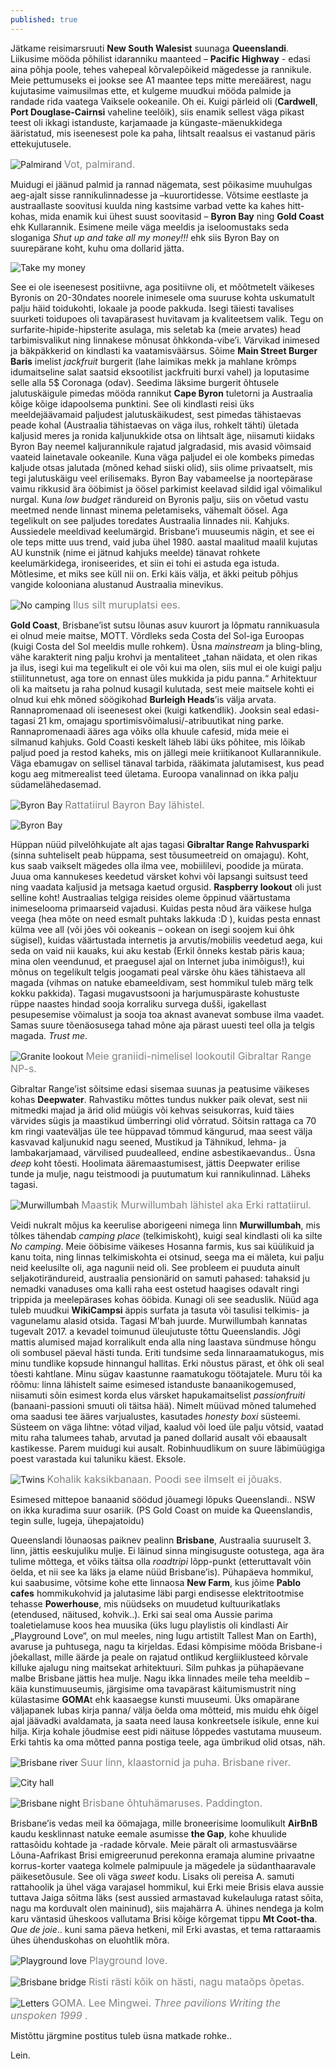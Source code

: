 ```yaml
---
published: true
---
```

Jätkame reisimarsruuti **New South Walesist** suunaga **Queenslandi**. Liikusime mööda põhilist idaranniku maanteed – **Pacific Highway** - edasi aina põhja poole, tehes vahepeal kõrvalepõikeid mägedesse ja rannikule. Meie pettumuseks ei jookse see A1 maantee teps mitte mereäärest, nagu kujutasime vaimusilmas ette, et kulgeme muudkui mööda palmide ja randade rida vaatega Vaiksele ookeanile. Oh ei. Kuigi pärleid oli (**Cardwell**, **Port Douglase-Cairnsi** vaheline teelõik), siis enamik sellest väga pikast teest oli ikkagi istanduste, karjamaade ja küngaste-mäenukkidega ääristatud, mis iseenesest pole ka paha, lihtsalt reaalsus ei vastanud päris ettekujutusele. 

![Palmirand](/images/cardwell_beach.jpg "Palmirand")
<font color="grey" size="3">Vot, palmirand.</font>

Muidugi ei jäänud palmid ja rannad nägemata, sest põikasime muuhulgas aeg-ajalt sisse rannikulinnadesse ja –kuurortidesse. Võtsime eestlaste ja austraallaste soovitusi kuulda ning kastsime varbad vette ka kahes hitt-kohas, mida enamik kui ühest suust soovitasid – **Byron Bay** ning **Gold Coast** ehk Kullarannik. Esimene meile väga meeldis ja iseloomustaks seda sloganiga _Shut up and take all my money!!!_ ehk siis Byron Bay on suurepärane koht, kuhu oma dollarid jätta. 

![Take my money](/images/fry-take-my-money.jpg "Take my money")

See ei ole iseenesest positiivne, aga positiivne oli, et mõõtmetelt väikeses Byronis on 20-30ndates noorele inimesele oma suuruse kohta uskumatult palju häid toidukohti, lokaale ja poode pakkuda. Isegi täiesti tavalises suurketi toidupoes oli tavapärasest huvitavam ja kvaliteetsem valik. Tegu on surfarite-hipide-hipsterite asulaga, mis seletab ka (meie arvates) head tarbimisvalikut ning linnakese mõnusat õhkkonda-vibe’i. Värvikad inimesed ja bäkpäkkerid on kindlasti ka vaatamisväärsus. Sõime **Main Street Burger Baris** imelist _jackfruit_ burgerit (lahe laimikas mekk ja mahlane krõmps idumaitseline salat saatsid eksootilist jackfruiti burxi vahel) ja loputasime selle alla 5$ Coronaga (odav). Seedima läksime burgerit õhtusele jalutuskäigule pimedas mööda rannikut **Cape Byron** tuletorni ja Austraalia kõige kõige idapoolsema punktini. See oli kindlasti reisi üks meeldejäävamaid paljudest jalutuskäikudest, sest pimedas tähistaevas peade kohal (Austraalia tähistaevas on väga ilus, rohkelt tähti) ületada kaljusid meres ja ronida kaljunukkide otsa on lihtsalt äge, niisamuti kiidaks Byron Bay neemel kaljurannikule rajatud jalgradasid, mis avasid võimsaid vaateid lainetavale ookeanile. Kuna väga paljudel ei ole kombeks pimedas kaljude otsas jalutada (mõned kehad siiski olid), siis olime privaatselt,  mis tegi jalutuskäigu veel erilisemaks. Byron Bay vabameelse ja noortepärase vaimu rikkusid ära ööbimist ja öösel parkimist keelavad sildid igal võimalikul nurgal. Kuna _low budget_ rändureid on Byronis palju, siis on võetud vastu meetmed nende linnast minema peletamiseks, vähemalt öösel. Aga tegelikult on see paljudes toredates Austraalia linnades nii. Kahjuks. Aussiedele meeldivad keelumärgid. Brisbane’i muuseumis nägin, et see ei ole teps mitte uus trend, vaid juba ühel 1980. aastal maalitud maalil kujutas AU kunstnik (nime ei jätnud kahjuks meelde) tänavat rohkete keelumärkidega, ironiseerides, et siin ei tohi ei astuda ega istuda. Mõtlesime, et miks see küll nii on. Erki käis välja, et äkki peitub põhjus vangide kolooniana alustanud Austraalia minevikus. 

![No camping](/images/no_camping.jpg "No camping")
<font color="grey" size="3">Ilus silt muruplatsi ees.</font>

**Gold Coast**, Brisbane’ist sutsu lõunas asuv kuurort ja lõpmatu rannikuasula ei olnud meie maitse, MOTT. Võrdleks seda Costa del Sol-iga Euroopas (kuigi Costa del Sol meeldis mulle rohkem). Üsna _mainstream_ ja bling-bling, vähe karakterit ning palju krohvi ja mentaliteet „tahan näidata, et olen rikas ja ilus, isegi kui ma tegelikult ei ole või kui ma olen, siis mul ei ole kuigi palju stiilitunnetust, aga tore on ennast üles mukkida ja pidu panna.“ Arhitektuur oli ka maitsetu ja raha polnud kusagil kulutada, sest meie maitsele kohti ei olnud kui ehk mõned söögikohad **Burleigh Heads**’is välja arvata. Rannapromenaad oli iseenesest okei (kuigi katkendlik). Jooksin seal edasi-tagasi 21 km, omajagu sportimisvõimalusi/-atribuutikat ning parke. Rannapromenaadi ääres aga võiks olla khuule cafesid, mida meie ei silmanud kahjuks. Gold Coasti keskelt läheb läbi üks põhitee, mis lõikab paljud poed ja restod kaheks, mis on jällegi meie kriitikanoot Kullarannikule. Väga ebamugav on sellisel tänaval tarbida, rääkimata jalutamisest, kus pead kogu aeg mitmerealist teed ületama. Euroopa vanalinnad on ikka palju südamelähedasemad. 

![Byron Bay](/images/erki_byron.jpg "Byron Bay")
<font color="grey" size="3">Rattatiirul Bayron Bay lähistel.</font>

![Byron Bay](/images/kirke_lilla.jpg "Byron Bay")

Hüppan nüüd pilvelõhkujate alt ajas tagasi **Gibraltar Range Rahvusparki** (sinna suhteliselt peab hüppama, sest tõusumeetreid on omajagu). Koht, kus saab vaikselt mägedes olla ilma vee, mobiililevi, poodide ja mürata. Juua oma kannukeses keedetud värsket kohvi või lapsangi suitsust teed ning vaadata kaljusid ja metsaga kaetud orgusid. **Raspberry lookout** oli just selline koht! Austraalias telgiga reisides oleme õppinud väärtustama inimeselooma primaarseid vajadusi. Kuidas pesta nõud ära väikese hulga veega (hea mõte on need esmalt puhtaks lakkuda :D ), kuidas pesta ennast külma vee all (või jões või ookeanis – ookean on isegi soojem kui õhk sügisel), kuidas väärtustada internetis ja arvutis/mobiilis veedetud aega, kui seda on vaid nii kauaks, kui aku kestab (Erkil õnneks kestab päris kaua; mina olen veendunud, et praegusel ajal on Internet juba inimõigus!), kui mõnus on tegelikult telgis joogamati peal värske õhu käes tähistaeva all magada (vihmas on natuke ebameeldivam, sest hommikul tuleb märg telk kokku pakkida). Tagasi mugavustsooni ja harjumuspäraste kohustuste rüppe naastes hindad sooja korraliku survega dušši, igakellast pesupesemise võimalust ja sooja toa aknast avanevat sombuse ilma vaadet. Samas suure tõenäosusega tahad mõne aja pärast uuesti teel olla ja telgis magada. _Trust me_.    

![Granite lookout](/images/us.jpg "Granite lookout")
<font color="grey" size="3">Meie graniidi-nimelisel lookoutil Gibraltar Range NP-s.</font>

Gibraltar Range’ist sõitsime edasi sisemaa suunas ja peatusime väikeses kohas **Deepwater**. Rahvastiku mõttes tundus nukker paik olevat, sest nii mitmedki majad ja ärid olid müügis või kehvas seisukorras, kuid täies värvides sügis ja maastikud ümberringi olid võrratud. Sõitsin rattaga ca 70 km ringi vaateväljas üle tee hüppavad tõmmud kängurud, maa seest välja kasvavad kaljunukid nagu seened, Mustikud ja Tähnikud, lehma- ja lambakarjamaad, värvilised puudealleed, endine asbestikaevandus.. Üsna _deep_ koht tõesti. Hoolimata ääremaastumisest, jättis Deepwater erilise tunde ja mulje, nagu teistmoodi ja puutumatum kui rannikulinnad. Läheks tagasi.

![Murwillumbah](/images/Murwillumbah.jpg "Murwillumbah")
<font color="grey" size="3">Maastik Murwillumbah lähistel aka Erki rattatiirul.</font>

Veidi nukralt mõjus ka keerulise aborigeeni nimega linn **Murwillumbah**, mis tõlkes tähendab _camping place_ (telkimiskoht), kuigi seal kindlasti oli ka silte _No camping_. Meie ööbisime väikeses Hosanna farmis, kus sai küülikuid ja kanu toita, ning linnas telkimiskohta ei otsinud, seega ma ei mäleta, kui palju neid keelusilte oli, aga nagunii neid oli. See probleem ei puuduta ainult seljakotirändureid, austraalia pensionärid on samuti pahased: tahaksid ju nemadki vanaduses oma kalli raha eest ostetud haagises odavalt ringi trippida ja meelepärases kohas ööbida. Kunagi oli see seaduslik. Nüüd aga tuleb muudkui **WikiCampsi** äppis surfata ja tasuta või tasulisi telkimis- ja vagunelamu alasid otsida. Tagasi M'bah juurde. Murwillumbah kannatas tugevalt 2017. a kevadel toimunud üleujutuste tõttu Queenslandis. Jõgi mattis alumised majad korralikult enda alla ning laastava sündmuse hõngu oli sombusel päeval hästi tunda. Eriti tundsime seda linnaraamatukogus, mis minu tundlike kopsude hinnangul hallitas. Erki nõustus pärast, et õhk oli seal tõesti kahtlane. Minu sügav kaastunne raamatukogu töötajatele. Muru tõi ka rõõmu: linna lähistelt saime  esimesed istanduste banaanikogemused, niisamuti sõin esimest korda elus värsket hapukamaitselist _passionfruiti_ (banaani-passioni smuuti oli täitsa hää). Nimelt müüvad mõned talumehed oma saadusi tee ääres varjualustes, kasutades _honesty boxi_ süsteemi. Süsteem on väga lihtne: võtad viljad, kaalud või loed üle palju võtsid, vaatad mitu raha talumees tahab, arvutad ja paned dollarid ausalt või ebaausalt kastikesse. Parem muidugi kui ausalt. Robinhuudlikum on suure läbimüügiga poest varastada kui taluniku käest. Eksole. 

![Twins](/images/bananatwins.jpg "Bananatwins")
<font color="grey" size="3">Kohalik kaksikbanaan. Poodi see ilmselt ei jõuaks.</font>

Esimesed mittepoe banaanid söödud jõuamegi lõpuks Queenslandi.. NSW on ikka kuradima suur osariik. (PS Gold Coast on muide ka Queenslandis, tegin sulle, lugeja, ühepajatoidu)

Queenslandi lõunaosas paiknev pealinn **Brisbane**, Austraalia suuruselt 3. linn, jättis eeskujuliku mulje. Ei läinud sinna mingisuguste ootustega, aga ära tulime mõttega, et võiks täitsa olla _roadtripi_ lõpp-punkt (etteruttavalt võin öelda, et nii see ka läks ja elame nüüd Brisbane’is). Pühapäeva hommikul, kui saabusime, võtsime kohe ette linnaosa **New Farm**, kus jõime **Pablo cafes** hommikukohvid ja jalutasime läbi pargi endisesse elektritootmise tehasse **Powerhouse**, mis nüüdseks on muudetud kultuurikatlaks (etendused, näitused, kohvik..). Erki sai seal oma Aussie parima toaletielamuse koos hea muusika (üks lugu playlistis oli kindlasti Air „Playground Love“, on mul meeles, ning lugu artistilt Tallest Man on Earth), avaruse ja puhtusega, nagu ta kirjeldas. Edasi kõmpisime mööda Brisbane-i jõekallast, mille äärde ja peale on rajatud ontlikud kergliiklusteed kõrvale killuke ajalugu ning maitsekat arhitektuuri. Silm puhkas ja pühapäevane malbe Brisbane jättis hea mulje. Nagu ikka linnades meile teha meeldib – käia kunstimuuseumis, järgisime oma  tavapärast käitumismustrit ning külastasime **GOMA**t ehk kaasaegse kunsti muuseumi. Üks omapärane väljapanek lubas kirja panna/ välja öelda oma mõtteid, mis muidu ehk õigel ajal jäävadki avaldamata, ja saata need lausa konkreetsele isikule, enne kui hilja. Kirja kohale jõudmise eest pidi näituse lõppedes  vastutama muuseum. Erki tahtis ka oma mõtted panna postiga teele, aga ümbrikud olid otsas, näh. 

![Brisbane river](/images/brisbane_river.jpg "Brisbane river")
<font color="grey" size="3">Suur linn, klaastornid ja puha. Brisbane river.</font>

![City hall](/images/bris_giff.gif "City hall")

![Brisbane night](/images/bris_night.jpg "Brisbane night")
<font color="grey" size="3">Brisbane õhtuhämaruses. Paddington.</font>

Brisbane’is vedas meil ka öömajaga, mille broneerisime loomulikult **AirBnB** kaudu kesklinnast natuke eemale asumisse **the Gap**, kohe khuulide rattasõidu kohtade ja -radade kõrvale. Meie päralt oli armastusväärse Lõuna-Aafrikast Brisi emigreerunud perekonna eramaja alumine privaatne korrus-korter vaatega kolmele palmipuule ja mägedele ja südanthaaravale päikesetõusule. See oli väga _sweet_ kodu. Lisaks oli pereisa A. samuti rattahoolik ja ühel väga varajasel hommikul, kui Erki meie Brisis elava aussie tuttava  Jaiga sõitma läks (sest aussied armastavad kukelauluga ratast sõita, nagu ma korduvalt olen maininud), siis majahärra A. ühines nendega ja kolm karu väntasid üheskoos vallutama Brisi kõige kõrgemat tippu **Mt Coot-tha**. _Que de joie_.. kuni sama päeva hetkeni, mil Erki avastas, et tema rattaraamis ühes ühenduskohas on eluohtlik mõra.

![Playground love](/images/erki_brisis.jpg "Playground love")
<font color="grey" size="3">Playground love.</font>

![Brisbane bridge](/images/kirke_sillal.jpg "Brisbane bridge")
<font color="grey" size="3">Risti rästi kõik on hästi, nagu mataõps õpetas.</font>

![Letters](/images/letters.jpg "Letters")
<font color="grey" size="3">GOMA. Lee Mingwei. _Three pavilions Writing the unspoken 1999_ .</font>

Mistõttu järgmine postitus tuleb üsna matkade rohke.. 

Lein.
